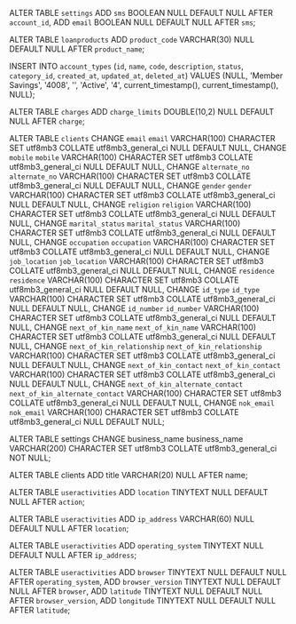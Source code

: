 ALTER TABLE `settings` ADD `sms` BOOLEAN NULL DEFAULT NULL AFTER `account_id`, ADD `email` BOOLEAN NULL DEFAULT NULL AFTER `sms`;

ALTER TABLE `loanproducts` ADD `product_code` VARCHAR(30) NULL DEFAULT NULL AFTER `product_name`;

INSERT INTO `account_types` (`id`, `name`, `code`, `description`, `status`, `category_id`, `created_at`, `updated_at`, `deleted_at`) VALUES (NULL, 'Member Savings', '4008', '', 'Active', '4', current_timestamp(), current_timestamp(), NULL);

ALTER TABLE `charges` ADD `charge_limits` DOUBLE(10,2) NULL DEFAULT NULL AFTER `charge`;

ALTER TABLE `clients` CHANGE `email` `email` VARCHAR(100) CHARACTER SET utf8mb3 COLLATE utf8mb3_general_ci NULL DEFAULT NULL, CHANGE `mobile` `mobile` VARCHAR(100) CHARACTER SET utf8mb3 COLLATE utf8mb3_general_ci NULL DEFAULT NULL, CHANGE `alternate_no` `alternate_no` VARCHAR(100) CHARACTER SET utf8mb3 COLLATE utf8mb3_general_ci NULL DEFAULT NULL, CHANGE `gender` `gender` VARCHAR(100) CHARACTER SET utf8mb3 COLLATE utf8mb3_general_ci NULL DEFAULT NULL, CHANGE `religion` `religion` VARCHAR(100) CHARACTER SET utf8mb3 COLLATE utf8mb3_general_ci NULL DEFAULT NULL, CHANGE `marital_status` `marital_status` VARCHAR(100) CHARACTER SET utf8mb3 COLLATE utf8mb3_general_ci NULL DEFAULT NULL, CHANGE `occupation` `occupation` VARCHAR(100) CHARACTER SET utf8mb3 COLLATE utf8mb3_general_ci NULL DEFAULT NULL, CHANGE `job_location` `job_location` VARCHAR(100) CHARACTER SET utf8mb3 COLLATE utf8mb3_general_ci NULL DEFAULT NULL, CHANGE `residence` `residence` VARCHAR(100) CHARACTER SET utf8mb3 COLLATE utf8mb3_general_ci NULL DEFAULT NULL, CHANGE `id_type` `id_type` VARCHAR(100) CHARACTER SET utf8mb3 COLLATE utf8mb3_general_ci NULL DEFAULT NULL, CHANGE `id_number` `id_number` VARCHAR(100) CHARACTER SET utf8mb3 COLLATE utf8mb3_general_ci NULL DEFAULT NULL, CHANGE `next_of_kin_name` `next_of_kin_name` VARCHAR(100) CHARACTER SET utf8mb3 COLLATE utf8mb3_general_ci NULL DEFAULT NULL, CHANGE `next_of_kin_relationship` `next_of_kin_relationship` VARCHAR(100) CHARACTER SET utf8mb3 COLLATE utf8mb3_general_ci NULL DEFAULT NULL, CHANGE `next_of_kin_contact` `next_of_kin_contact` VARCHAR(100) CHARACTER SET utf8mb3 COLLATE utf8mb3_general_ci NULL DEFAULT NULL, CHANGE `next_of_kin_alternate_contact` `next_of_kin_alternate_contact` VARCHAR(100) CHARACTER SET utf8mb3 COLLATE utf8mb3_general_ci NULL DEFAULT NULL, CHANGE `nok_email` `nok_email` VARCHAR(100) CHARACTER SET utf8mb3 COLLATE utf8mb3_general_ci NULL DEFAULT NULL;

ALTER TABLE settings CHANGE business_name business_name VARCHAR(200) CHARACTER SET utf8mb3 COLLATE utf8mb3_general_ci NOT NULL;

ALTER TABLE clients ADD title VARCHAR(20) NULL AFTER name;

ALTER TABLE `useractivities` ADD `location` TINYTEXT NULL DEFAULT NULL AFTER `action`;

ALTER TABLE `useractivities` ADD `ip_address` VARCHAR(60) NULL DEFAULT NULL AFTER `location`;

ALTER TABLE `useractivities` ADD `operating_system` TINYTEXT NULL DEFAULT NULL AFTER `ip_address`;

ALTER TABLE `useractivities` ADD `browser` TINYTEXT NULL DEFAULT NULL AFTER `operating_system`, ADD `browser_version` TINYTEXT NULL DEFAULT NULL AFTER `browser`, ADD `latitude` TINYTEXT NULL DEFAULT NULL AFTER `browser_version`, ADD `longitude` TINYTEXT NULL DEFAULT NULL AFTER `latitude`;
